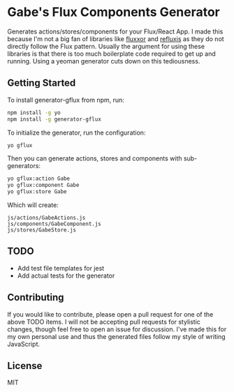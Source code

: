 # Gabe's Flux Components Generator

Generates actions/stores/components for your Flux/React App. I made this because I'm not a big fan of
libraries like [fluxxor](https://github.com/BinaryMuse/fluxxor) and [refluxjs](https://github.com/spoike/refluxjs)
as they do not directly follow the Flux pattern. Usually the argument for using these libraries is that
there is too much boilerplate code required to get up and running. Using a yeoman generator cuts down on this tediousness.

## Getting Started

To install generator-gflux from npm, run:

```bash
npm install -g yo
npm install -g generator-gflux
```

To initialize the generator, run the configuration:

```bash
yo gflux
```

Then you can generate actions, stores and components with sub-generators:

```bash
yo gflux:action Gabe
yo gflux:component Gabe
yo gflux:store Gabe
```

Which will create:

```
js/actions/GabeActions.js
js/components/GabeComponent.js
js/stores/GabeStore.js
```

## TODO

- Add test file templates for jest
- Add actual tests for the generator

## Contributing

If you would like to contribute, please open a pull request for one of the above TODO items. I will not be accepting pull requests for stylistic changes, though feel free to open an issue for discussion. I've made this for my own personal use and thus the generated files follow my style of writing JavaScript.

## License

MIT
